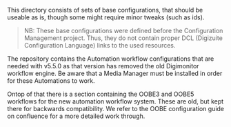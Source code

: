 This directory consists of sets of base configurations, that should be useable as is, though some might require minor tweaks (such as ids).

> NB: These base configurations were defined before the Configuration Management project. Thus, they do not contain proper DCL (Digizuite Configuration Language) links to the used resources.

The repository contains the Automation workflow configurations that are needed with v5.5.0 as that version has removed the old Digimonitor workflow engine. Be aware that a Media Manager must be installed in order for these Automations to work.

Ontop of that there is a section containing the OOBE3 and OOBE5 workflows for the new automation workflow system. These are old, but kept there for backwards compatibility. We refer to the OOBE configuration guide on confluence for a more detailed work through.